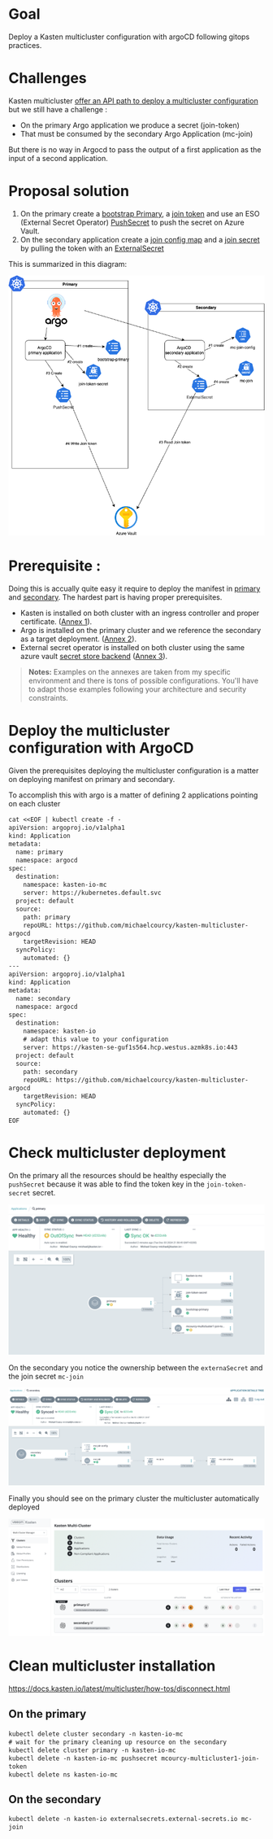# Goal 

Deploy a Kasten multicluster configuration with argoCD following gitops practices.

# Challenges

Kasten multicluster [offer an API path to deploy a multicluster configuration](https://docs.kasten.io/latest/multicluster/getting_started.html#setting-up-via-cli) but we still have a challenge  : 
- On the primary Argo application we produce a secret (join-token) 
- That must be consumed by the secondary Argo Application (mc-join)

But there is no way in Argocd to pass the output of a first application as the input of a second application. 

# Proposal solution 

1. On the primary create a [bootstrap Primary](https://docs.kasten.io/latest/multicluster/getting_started.html#setting-up-the-primary-cluster-using-kubectl), a [join token](https://docs.kasten.io/latest/multicluster/getting_started.html#join-tokens) and use an ESO (External Secret Operator) [PushSecret](https://external-secrets.io/latest/api/pushsecret/) to push the secret on Azure Vault.
2. On the secondary application create a [join config map](https://docs.kasten.io/latest/multicluster/getting_started.html#join-configmap) and a [join secret](https://docs.kasten.io/latest/multicluster/getting_started.html#join-configmap) by pulling the token with an [ExternalSecret](https://external-secrets.io/latest/api/externalsecret/)

This is summarized in this diagram: 

![Overview](./images/overview.png)

# Prerequisite : 

Doing this is accually quite easy it require to deploy the manifest in [primary](./primary/) and [secondary](./secondary/). The hardest part is having proper prerequisites. 

- Kasten is installed on both cluster with an ingress controller and proper certificate. ([Annex 1](./annex1/)).
- Argo is installed on the primary cluster and we reference the secondary as a target deployment. ([Annex 2](./annex2/)).
- External secret operator is installed on both cluster using the same azure vault [secret store backend](https://external-secrets.io/latest/provider/azure-key-vault/) ([Annex 3](./annex3/)).

> **Notes:**
> Examples on the annexes are taken from my specific environment and there is tons of possible configurations. You'll have to adapt those examples following your architecture and security constraints. 


# Deploy the multicluster configuration with ArgoCD 

Given the prerequisites deploying the multicluster configuration is a matter on deploying manifest on primary and secondary.

To accomplish this with argo is a matter of defining 2 applications pointing on each cluster 
```
cat <<EOF | kubectl create -f -
apiVersion: argoproj.io/v1alpha1
kind: Application
metadata:
  name: primary
  namespace: argocd
spec:
  destination:
    namespace: kasten-io-mc
    server: https://kubernetes.default.svc
  project: default
  source:
    path: primary
    repoURL: https://github.com/michaelcourcy/kasten-multicluster-argocd
    targetRevision: HEAD
  syncPolicy:
    automated: {}
---
apiVersion: argoproj.io/v1alpha1
kind: Application
metadata:
  name: secondary
  namespace: argocd
spec:
  destination:
    namespace: kasten-io
    # adapt this value to your configuration
    server: https://kasten-se-guf1s564.hcp.westus.azmk8s.io:443
  project: default
  source:
    path: secondary
    repoURL: https://github.com/michaelcourcy/kasten-multicluster-argocd
    targetRevision: HEAD
  syncPolicy:
    automated: {}
EOF
```

# Check multicluster deployment 

On the primary all the resources should be healthy especially the `pushSecret` because it was able to find the token key in the `join-token-secret` secret.

![Argo primary](./images/primary-argo.png)

On the secondary you notice the ownership between the `externaSecret` and the join secret `mc-join`

![Argo secondary](./images/secondary-argo.png)

Finally you should see on the primary cluster the multicluster automatically deployed

![Multicluster console](./images/multi-cluster-console.png)

# Clean multicluster installation 

https://docs.kasten.io/latest/multicluster/how-tos/disconnect.html

## On the primary 

```
kubectl delete cluster secondary -n kasten-io-mc 
# wait for the primary cleaning up resource on the secondary
kubectl delete cluster primary -n kasten-io-mc
kubectl delete -n kasten-io-mc pushsecret mcourcy-multicluster1-join-token
kubectl delete ns kasten-io-mc
```

## On the secondary 

```
kubectl delete -n kasten-io externalsecrets.external-secrets.io mc-join
```



